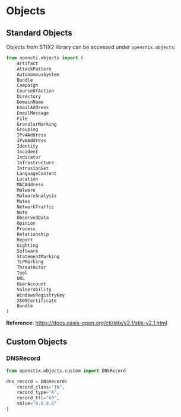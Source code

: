 # Objects

## Standard Objects

Objects from STIX2 library can be accessed under `openstix.objects`:
```python
from opencti.objects import (
    Artifact
    AttackPattern
    AutonomousSystem
    Bundle
    Campaign
    CourseOfAction
    Directory
    DomainName
    EmailAddress
    EmailMessage
    File
    GranularMarking
    Grouping
    IPv4Address
    IPv6Address
    Identity
    Incident
    Indicator
    Infrastructure
    IntrusionSet
    LanguageContent
    Location
    MACAddress
    Malware
    MalwareAnalysis
    Mutex
    NetworkTraffic
    Note
    ObservedData
    Opinion
    Process
    Relationship
    Report
    Sighting
    Software
    StatementMarking
    TLPMarking
    ThreatActor
    Tool
    URL
    UserAccount
    Vulnerability
    WindowsRegistryKey
    X509Certificate
    Bundle
)   
```

**Reference:** https://docs.oasis-open.org/cti/stix/v2.1/stix-v2.1.html

## Custom Objects

### DNSRecord

```python
from openstix.objects.custom import DNSRecord

dns_record = DNSRecord(
    record_class="IN",
    record_type="A",
    record_ttl="60",
    value="8.8.8.8"
)
```